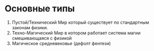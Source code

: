 # Основные типы
1. Пустой/Технический
Мир который существует по стандартным законам физики.
2. Техно-Магический
Мир в котором работает система магии смешивающаяся с физикой
3. Магическое средневековье (дефолт фентези)